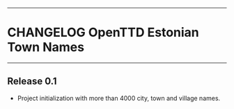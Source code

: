 ------------------------------------------------------------------------
CHANGELOG OpenTTD Estonian Town Names
========================================================================
------------------------------------------------------------------------

Release 0.1
-----------

- Project initialization with more than 4000 city, town and village
  names.
